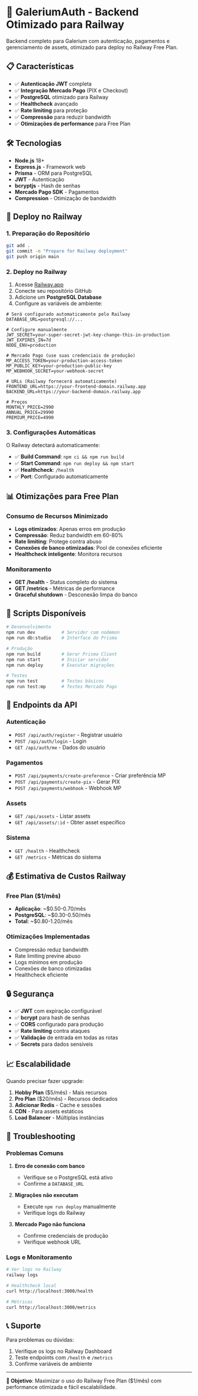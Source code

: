 # 🚀 GaleriumAuth - Backend Otimizado para Railway

Backend completo para Galerium com autenticação, pagamentos e gerenciamento de assets, otimizado para deploy no Railway Free Plan.

## 📋 Características

- ✅ **Autenticação JWT** completa
- ✅ **Integração Mercado Pago** (PIX e Checkout)
- ✅ **PostgreSQL** otimizado para Railway
- ✅ **Healthcheck** avançado
- ✅ **Rate limiting** para proteção
- ✅ **Compressão** para reduzir bandwidth
- ✅ **Otimizações de performance** para Free Plan

## 🛠️ Tecnologias

- **Node.js** 18+
- **Express.js** - Framework web
- **Prisma** - ORM para PostgreSQL
- **JWT** - Autenticação
- **bcryptjs** - Hash de senhas
- **Mercado Pago SDK** - Pagamentos
- **Compression** - Otimização de bandwidth

## 🚀 Deploy no Railway

### 1. Preparação do Repositório

```bash
git add .
git commit -m "Prepare for Railway deployment"
git push origin main
```

### 2. Deploy no Railway

1. Acesse [Railway.app](https://railway.app)
2. Conecte seu repositório GitHub
3. Adicione um **PostgreSQL Database**
4. Configure as variáveis de ambiente:

```env
# Será configurado automaticamente pelo Railway
DATABASE_URL=postgresql://...

# Configure manualmente
JWT_SECRET=your-super-secret-jwt-key-change-this-in-production
JWT_EXPIRES_IN=7d
NODE_ENV=production

# Mercado Pago (use suas credenciais de produção)
MP_ACCESS_TOKEN=your-production-access-token
MP_PUBLIC_KEY=your-production-public-key
MP_WEBHOOK_SECRET=your-webhook-secret

# URLs (Railway fornecerá automaticamente)
FRONTEND_URL=https://your-frontend-domain.railway.app
BACKEND_URL=https://your-backend-domain.railway.app

# Preços
MONTHLY_PRICE=2990
ANNUAL_PRICE=29990
PREMIUM_PRICE=4990
```

### 3. Configurações Automáticas

O Railway detectará automaticamente:
- ✅ **Build Command**: `npm ci && npm run build`
- ✅ **Start Command**: `npm run deploy && npm start`
- ✅ **Healthcheck**: `/health`
- ✅ **Port**: Configurado automaticamente

## 📊 Otimizações para Free Plan

### Consumo de Recursos Minimizado

- **Logs otimizados**: Apenas erros em produção
- **Compressão**: Reduz bandwidth em 60-80%
- **Rate limiting**: Protege contra abuso
- **Conexões de banco otimizadas**: Pool de conexões eficiente
- **Healthcheck inteligente**: Monitora recursos

### Monitoramento

- **GET /health** - Status completo do sistema
- **GET /metrics** - Métricas de performance
- **Graceful shutdown** - Desconexão limpa do banco

## 🔧 Scripts Disponíveis

```bash
# Desenvolvimento
npm run dev          # Servidor com nodemon
npm run db:studio    # Interface do Prisma

# Produção
npm run build        # Gerar Prisma Client
npm run start        # Iniciar servidor
npm run deploy       # Executar migrações

# Testes
npm run test         # Testes básicos
npm run test:mp      # Testes Mercado Pago
```

## 📡 Endpoints da API

### Autenticação
- `POST /api/auth/register` - Registrar usuário
- `POST /api/auth/login` - Login
- `GET /api/auth/me` - Dados do usuário

### Pagamentos
- `POST /api/payments/create-preference` - Criar preferência MP
- `POST /api/payments/create-pix` - Gerar PIX
- `POST /api/payments/webhook` - Webhook MP

### Assets
- `GET /api/assets` - Listar assets
- `GET /api/assets/:id` - Obter asset específico

### Sistema
- `GET /health` - Healthcheck
- `GET /metrics` - Métricas do sistema

## 💰 Estimativa de Custos Railway

### Free Plan ($1/mês)
- **Aplicação**: ~$0.50-0.70/mês
- **PostgreSQL**: ~$0.30-0.50/mês
- **Total**: ~$0.80-1.20/mês

### Otimizações Implementadas
- Compressão reduz bandwidth
- Rate limiting previne abuso
- Logs mínimos em produção
- Conexões de banco otimizadas
- Healthcheck eficiente

## 🔒 Segurança

- ✅ **JWT** com expiração configurável
- ✅ **bcrypt** para hash de senhas
- ✅ **CORS** configurado para produção
- ✅ **Rate limiting** contra ataques
- ✅ **Validação** de entrada em todas as rotas
- ✅ **Secrets** para dados sensíveis

## 📈 Escalabilidade

Quando precisar fazer upgrade:

1. **Hobby Plan** ($5/mês) - Mais recursos
2. **Pro Plan** ($20/mês) - Recursos dedicados
3. **Adicionar Redis** - Cache e sessões
4. **CDN** - Para assets estáticos
5. **Load Balancer** - Múltiplas instâncias

## 🐛 Troubleshooting

### Problemas Comuns

1. **Erro de conexão com banco**
   - Verifique se o PostgreSQL está ativo
   - Confirme a `DATABASE_URL`

2. **Migrações não executam**
   - Execute `npm run deploy` manualmente
   - Verifique logs do Railway

3. **Mercado Pago não funciona**
   - Confirme credenciais de produção
   - Verifique webhook URL

### Logs e Monitoramento

```bash
# Ver logs no Railway
railway logs

# Healthcheck local
curl http://localhost:3000/health

# Métricas
curl http://localhost:3000/metrics
```

## 📞 Suporte

Para problemas ou dúvidas:
1. Verifique os logs no Railway Dashboard
2. Teste endpoints com `/health` e `/metrics`
3. Confirme variáveis de ambiente

---

**🎯 Objetivo**: Maximizar o uso do Railway Free Plan ($1/mês) com performance otimizada e fácil escalabilidade.

